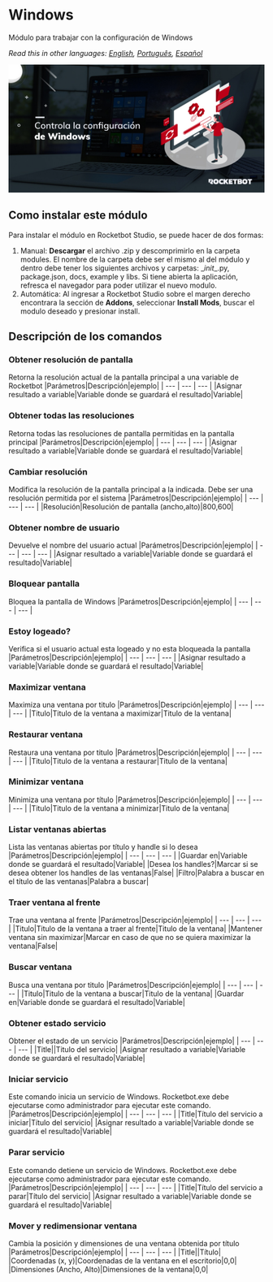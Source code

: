 # Windows
  
Módulo para trabajar con la configuración de Windows  

*Read this in other languages: [English](Manual_Windows.md), [Português](Manual_Windows.pr.md), [Español](Manual_Windows.es.md)*
  
![banner](imgs/Banner_Windows.png)
## Como instalar este módulo
  
Para instalar el módulo en Rocketbot Studio, se puede hacer de dos formas:
1. Manual: __Descargar__ el archivo .zip y descomprimirlo en la carpeta modules. El nombre de la carpeta debe ser el mismo al del módulo y dentro debe tener los siguientes archivos y carpetas: \__init__.py, package.json, docs, example y libs. Si tiene abierta la aplicación, refresca el navegador para poder utilizar el nuevo modulo.
2. Automática: Al ingresar a Rocketbot Studio sobre el margen derecho encontrara la sección de **Addons**, seleccionar **Install Mods**, buscar el modulo deseado y presionar install.  


## Descripción de los comandos

### Obtener resolución de pantalla
  
Retorna la resolución actual de la pantalla principal a una variable de Rocketbot
|Parámetros|Descripción|ejemplo|
| --- | --- | --- |
|Asignar resultado a variable|Variable donde se guardará el resultado|Variable|

### Obtener todas las resoluciones
  
Retorna todas las resoluciones de pantalla permitidas en la pantalla principal
|Parámetros|Descripción|ejemplo|
| --- | --- | --- |
|Asignar resultado a variable|Variable donde se guardará el resultado|Variable|

### Cambiar resolución
  
Modifica la resolución de la pantalla principal a la indicada. Debe ser una resolución permitida por el sistema
|Parámetros|Descripción|ejemplo|
| --- | --- | --- |
|Resolución|Resolución de pantalla (ancho,alto)|800,600|

### Obtener nombre de usuario
  
Devuelve el nombre del usuario actual
|Parámetros|Descripción|ejemplo|
| --- | --- | --- |
|Asignar resultado a variable|Variable donde se guardará el resultado|Variable|

### Bloquear pantalla 
  
Bloquea la pantalla de Windows
|Parámetros|Descripción|ejemplo|
| --- | --- | --- |

### Estoy logeado?
  
Verifica si el usuario actual esta logeado y no esta bloqueada la pantalla
|Parámetros|Descripción|ejemplo|
| --- | --- | --- |
|Asignar resultado a variable|Variable donde se guardará el resultado|Variable|

### Maximizar ventana
  
Maximiza una ventana por titulo
|Parámetros|Descripción|ejemplo|
| --- | --- | --- |
|Titulo|Titulo de la ventana a maximizar|Titulo de la ventana|

### Restaurar ventana
  
Restaura una ventana por titulo
|Parámetros|Descripción|ejemplo|
| --- | --- | --- |
|Titulo|Titulo de la ventana a restaurar|Titulo de la ventana|

### Minimizar ventana
  
Minimiza una ventana por título
|Parámetros|Descripción|ejemplo|
| --- | --- | --- |
|Titulo|Titulo de la ventana a minimizar|Titulo de la ventana|

### Listar ventanas abiertas
  
Lista las ventanas abiertas por título y handle si lo desea
|Parámetros|Descripción|ejemplo|
| --- | --- | --- |
|Guardar en|Variable donde se guardará el resultado|Variable|
|Desea los handles?|Marcar si se desea obtener los handles de las ventanas|False|
|Filtro|Palabra a buscar en el título de las ventanas|Palabra a buscar|

### Traer ventana al frente
  
Trae una ventana al frente
|Parámetros|Descripción|ejemplo|
| --- | --- | --- |
|Titulo|Titulo de la ventana a traer al frente|Titulo de la ventana|
|Mantener ventana sin maximizar|Marcar en caso de que no se quiera maximizar la ventana|False|

### Buscar ventana
  
Busca una ventana por titulo
|Parámetros|Descripción|ejemplo|
| --- | --- | --- |
|Titulo|Titulo de la ventana a buscar|Titulo de la ventana|
|Guardar en|Variable donde se guardará el resultado|Variable|

### Obtener estado servicio
  
Obtener el estado de un servicio
|Parámetros|Descripción|ejemplo|
| --- | --- | --- |
|Title||Titulo del servicio|
|Asignar resultado a variable|Variable donde se guardará el resultado|Variable|

### Iniciar servicio
  
Este comando inicia un servicio de Windows. Rocketbot.exe debe ejecutarse como administrador para ejecutar este comando.
|Parámetros|Descripción|ejemplo|
| --- | --- | --- |
|Title|Título del servicio a iniciar|Título del servicio|
|Asignar resultado a variable|Variable donde se guardará el resultado|Variable|

### Parar servicio
  
Este comando detiene un servicio de Windows. Rocketbot.exe debe ejecutarse como administrador para ejecutar este comando.
|Parámetros|Descripción|ejemplo|
| --- | --- | --- |
|Title|Título del servicio a parar|Título del servicio|
|Asignar resultado a variable|Variable donde se guardará el resultado|Variable|

### Mover y redimensionar ventana
  
Cambia la posición y dimensiones de una ventana obtenida por título
|Parámetros|Descripción|ejemplo|
| --- | --- | --- |
|Title||Título|
|Coordenadas (x, y)|Coordenadas de la ventana en el escritorio|0,0|
|Dimensiones (Ancho, Alto)|Dimensiones de la ventana|0,0|
